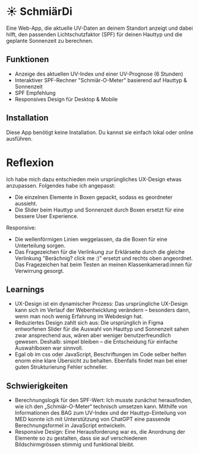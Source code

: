 <!-- Markdown cheatsheet für Details. Ansicht wie README auf GitHub aussieht. -->
# ☀️ SchmiärDi

Eine Web-App, die aktuelle UV-Daten an deinem Standort anzeigt und dabei hilft, den passenden Lichtschutzfaktor (SPF) für deinen Hauttyp und die geplante Sonnenzeit zu berechnen.

## Funktionen

- Anzeige des aktuellen UV-Index und einer UV-Prognose (6 Stunden)
- Interaktiver SPF-Rechner "Schmiär-O-Meter" basierend auf Hauttyp & Sonnenzeit
- SPF Empfehlung
- Responsives Design für Desktop & Mobile

## Installation

Diese App benötigt keine Installation. Du kannst sie einfach lokal oder online ausführen.

# Reflexion
 Ich habe mich dazu entschieden mein ursprüngliches UX-Design etwas anzupassen. Folgendes habe ich angepasst:

 - Die einzelnen Elemente in Boxen gepackt, sodass es geordneter aussieht.
 - Die Slider beim Hauttyp und Sonnenzeit durch Boxen ersetzt für eine bessere User Experience.

 Responsive:
 - Die wellenförmigen Linien weggelassen, da die Boxen für eine Unterteilung sorgen.
 - Das Fragezeichen für die Verlinkung zur Erklärseite durch die gleiche Verlinkung "Berächnig? click me :)" ersetzt und rechts oben angeordnet. Das Fragezeichen hat beim Testen an meinen Klassenkamerad:innen für Verwirrung gesorgt.

 ## Learnings
 - UX-Design ist ein dynamischer Prozess: Das ursprüngliche UX-Design kann sich im Verlauf der Webentwicklung verändern – besonders dann, wenn man noch wenig Erfahrung im Webdesign hat.
 - Reduziertes Design zahlt sich aus: Die ursprünglich in Figma entworfenen Slider für die Auswahl von Hauttyp und Sonnenzeit sahen zwar ansprechend aus, wären aber weniger benutzerfreundlich gewesen. Deshalb: simpel bleiben – die Entscheidung für einfache Auswahlboxen war sinnvoll.
 - Egal ob im css oder JavaScript, Beschriftungen im Code selber helfen enorm eine klare Übersicht zu behalten. Ebenfalls findet man bei einer guten Strukturierung Fehler schneller.
 
 ## Schwierigkeiten
 - Berechnungslogik für den SPF-Wert: Ich musste zunächst herausfinden, wie ich den „Schmiär-O-Meter“ technisch umsetzen kann. Mithilfe von Informationen des BAG zum UV-Index und der Hauttyp-Einteilung von MED konnte ich mit Unterstützung von ChatGPT eine passende Berechnungsformel in JavaScript entwickeln.
 - Responsive Design: Eine Herausforderung war es, die Anordnung der Elemente so zu gestalten, dass sie auf verschiedenen Bildschirmgrössen stimmig und funktional bleibt.
